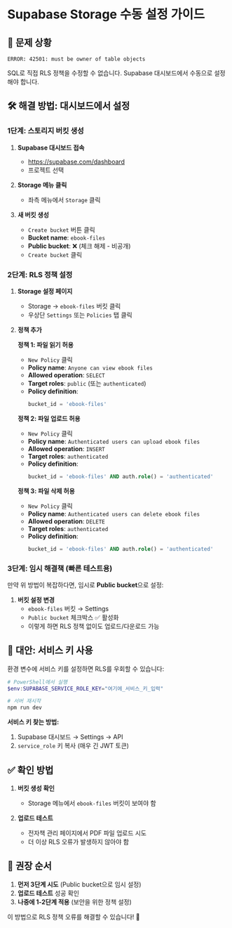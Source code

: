 # Supabase Storage 수동 설정 가이드

## 🚨 문제 상황
```
ERROR: 42501: must be owner of table objects
```

SQL로 직접 RLS 정책을 수정할 수 없습니다. Supabase 대시보드에서 수동으로 설정해야 합니다.

## 🛠️ 해결 방법: 대시보드에서 설정

### 1단계: 스토리지 버킷 생성

1. **Supabase 대시보드 접속**
   - https://supabase.com/dashboard
   - 프로젝트 선택

2. **Storage 메뉴 클릭**
   - 좌측 메뉴에서 `Storage` 클릭

3. **새 버킷 생성**
   - `Create bucket` 버튼 클릭
   - **Bucket name**: `ebook-files`
   - **Public bucket**: ❌ (체크 해제 - 비공개)
   - `Create bucket` 클릭

### 2단계: RLS 정책 설정

1. **Storage 설정 페이지**
   - Storage → `ebook-files` 버킷 클릭
   - 우상단 `Settings` 또는 `Policies` 탭 클릭

2. **정책 추가**
   
   **정책 1: 파일 읽기 허용**
   - `New Policy` 클릭
   - **Policy name**: `Anyone can view ebook files`
   - **Allowed operation**: `SELECT`
   - **Target roles**: `public` (또는 `authenticated`)
   - **Policy definition**: 
     ```sql
     bucket_id = 'ebook-files'
     ```

   **정책 2: 파일 업로드 허용**
   - `New Policy` 클릭
   - **Policy name**: `Authenticated users can upload ebook files`
   - **Allowed operation**: `INSERT`
   - **Target roles**: `authenticated`
   - **Policy definition**: 
     ```sql
     bucket_id = 'ebook-files' AND auth.role() = 'authenticated'
     ```

   **정책 3: 파일 삭제 허용**
   - `New Policy` 클릭
   - **Policy name**: `Authenticated users can delete ebook files`
   - **Allowed operation**: `DELETE`
   - **Target roles**: `authenticated`
   - **Policy definition**: 
     ```sql
     bucket_id = 'ebook-files' AND auth.role() = 'authenticated'
     ```

### 3단계: 임시 해결책 (빠른 테스트용)

만약 위 방법이 복잡하다면, 임시로 **Public bucket**으로 설정:

1. **버킷 설정 변경**
   - `ebook-files` 버킷 → Settings
   - `Public bucket` 체크박스 ✅ 활성화
   - 이렇게 하면 RLS 정책 없이도 업로드/다운로드 가능

## 🔄 대안: 서비스 키 사용

환경 변수에 서비스 키를 설정하면 RLS를 우회할 수 있습니다:

```powershell
# PowerShell에서 실행
$env:SUPABASE_SERVICE_ROLE_KEY="여기에_서비스_키_입력"

# 서버 재시작
npm run dev
```

**서비스 키 찾는 방법:**
1. Supabase 대시보드 → Settings → API
2. `service_role` 키 복사 (매우 긴 JWT 토큰)

## ✅ 확인 방법

1. **버킷 생성 확인**
   - Storage 메뉴에서 `ebook-files` 버킷이 보여야 함

2. **업로드 테스트**
   - 전자책 관리 페이지에서 PDF 파일 업로드 시도
   - 더 이상 RLS 오류가 발생하지 않아야 함

## 🎯 권장 순서

1. **먼저 3단계 시도** (Public bucket으로 임시 설정)
2. **업로드 테스트** 성공 확인
3. **나중에 1-2단계 적용** (보안을 위한 정책 설정)

이 방법으로 RLS 정책 오류를 해결할 수 있습니다! 🚀
